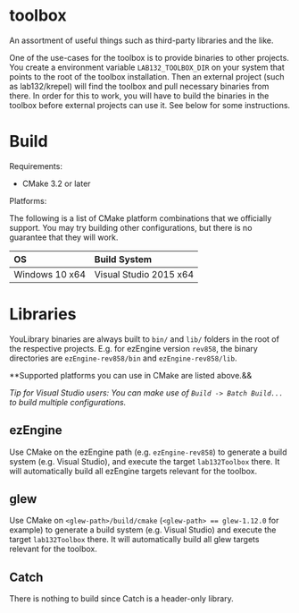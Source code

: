 toolbox
=======

An assortment of useful things such as third-party libraries and the like.

One of the use-cases for the toolbox is to provide binaries to other projects. You create a environment variable `LAB132_TOOLBOX_DIR` on your system that points to the root of the toolbox installation. Then an external project (such as lab132/krepel) will find the toolbox and pull necessary binaries from there. In order for this to work, you will have to build the binaries in the toolbox before external projects can use it. See below for some instructions.

# Build

Requirements:

- CMake 3.2 or later

Platforms:

The following is a list of CMake platform combinations that we officially support. You may try building other configurations, but there is no guarantee that they will work.

| OS             | Build System           |
| :------------- | :--------------------- |
| Windows 10 x64 | Visual Studio 2015 x64 |

# Libraries

YouLibrary binaries are always built to `bin/` and `lib/` folders in the root of the respective projects. E.g. for ezEngine version `rev858`, the binary directories are `ezEngine-rev858/bin` and `ezEngine-rev858/lib`.

**Supported platforms you can use in CMake are listed above.&&

_Tip for Visual Studio users: You can make use of `Build -> Batch Build...` to build multiple configurations._

## ezEngine

Use CMake on the ezEngine path (e.g. `ezEngine-rev858`) to generate a build system (e.g. Visual Studio), and execute the target `lab132Toolbox` there. It will automatically build all ezEngine targets relevant for the toolbox.

## glew

Use CMake on `<glew-path>/build/cmake` (`<glew-path> == glew-1.12.0` for example) to generate a build system (e.g. Visual Studio) and execute the target `lab132Toolbox` there. It will automatically build all glew targets relevant for the toolbox.

## Catch

There is nothing to build since Catch is a header-only library.
